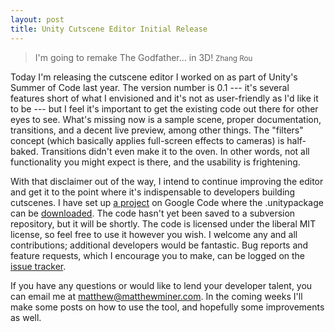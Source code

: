 ```yaml
---
layout: post
title: Unity Cutscene Editor Initial Release
---
```


> I'm going to remake The Godfather... in 3D!
> <small>Zhang Rou</small>

Today I'm releasing the cutscene editor I worked on as part of Unity's Summer of Code last year. The version number is 0.1 --- it's several features short of what I envisioned and it's not as user-friendly as I'd like it to be --- but I feel it's important to get the existing code out there for other eyes to see. What's missing now is a sample scene, proper documentation, transitions, and a decent live preview, among other things. The "filters" concept (which basically applies full-screen effects to cameras) is half-baked. Transitions didn't even make it to the oven. In other words, not all functionality you might expect is there, and the usability is frightening.

With that disclaimer out of the way, I intend to continue improving the editor and get it to the point where it's indispensable to developers building cutscenes. I have set up [a project](http://code.google.com/p/silverscreen/) on Google Code where the .unitypackage can be [downloaded](http://code.google.com/p/silverscreen/downloads/list). The code hasn't yet been saved to a subversion repository, but it will be shortly. The code is licensed under the liberal MIT license, so feel free to use it however you wish. I welcome any and all contributions; additional developers would be fantastic. Bug reports and feature requests, which I encourage you to make, can be logged on the [issue tracker](http://code.google.com/p/silverscreen/issues/list).

If you have any questions or would like to lend your developer talent, you can email me at <matthew@matthewminer.com>. In the coming weeks I'll make some posts on how to use the tool, and hopefully some improvements as well.
